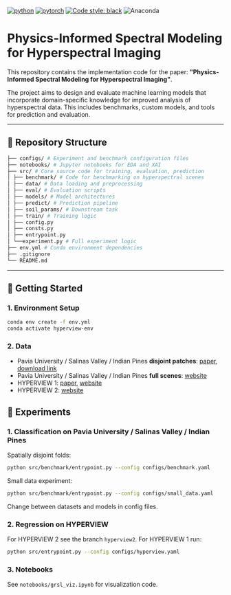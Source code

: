[![python](https://img.shields.io/badge/Python-3.12-3776AB.svg?style=flat&logo=python&logoColor=white)](https://www.python.org)
[![pytorch](https://img.shields.io/badge/PyTorch-2.1.2-EE4C2C.svg?style=flat&logo=pytorch)](https://pytorch.org)
[![Code style: black](https://img.shields.io/badge/code%20style-black-000000.svg)](https://github.com/psf/black)
![Anaconda](https://img.shields.io/badge/Anaconda-%2344A833.svg?logo=anaconda&logoColor=white)

# Physics-Informed Spectral Modeling for Hyperspectral Imaging

This repository contains the implementation code for the paper: **"Physics-Informed Spectral Modeling for Hyperspectral Imaging"**.

The project aims to design and evaluate machine learning models that incorporate domain-specific knowledge for improved analysis of hyperspectral data. This includes benchmarks, custom models, and tools for prediction and evaluation.

---

## 📁 Repository Structure
```bash
├── configs/ # Experiment and benchmark configuration files
├── notebooks/ # Jupyter notebooks for EDA and XAI
├── src/ # Core source code for training, evaluation, prediction
│ ├── benchmark/ # Code for benchmarking on hyperspectral scenes
│ ├── data/ # Data loading and preprocessing
│ ├── eval/ # Evaluation scripts
│ ├── models/ # Model architectures
│ ├── predict/ # Prediction pipeline
│ ├── soil_params/ # Downstream task
│ ├── train/ # Training logic
│ ├── config.py
│ ├── consts.py
│ ├── entrypoint.py
│ └──experiment.py # Full experiment logic
├── env.yml # Conda environment dependencies
├── .gitignore
└── README.md
```
---

## 🚀 Getting Started

### 1. Environment Setup

```bash
conda env create -f env.yml
conda activate hyperview-env
```
### 2. Data
* Pavia University / Salinas Valley / Indian Pines **disjoint patches**: [paper](https://arxiv.org/pdf/1811.03707), [download link](https://tinyurl.com/ieee-grsl)
* Pavia University / Salinas Valley / Indian Pines **full scenes**: [website](https://www.ehu.eus/ccwintco/index.php/Hyperspectral_Remote_Sensing_Scenes)
* HYPERVIEW 1: [paper](https://ieeexplore.ieee.org/document/9897443), [website](https://platform.ai4eo.eu/seeing-beyond-the-visible-permanent/data)
* HYPERVIEW 2: [website](https://www.eotdl.com/datasets/HYPERVIEW2)


## 🧪 Experiments
### 1. Classification on Pavia University / Salinas Valley / Indian Pines

Spatially disjoint folds:
```bash
python src/benchmark/entrypoint.py --config configs/benchmark.yaml
```

Small data experiment:
```bash
python src/benchmark/entrypoint.py --config configs/small_data.yaml
```

Change between datasets and models in config files.

### 2. Regression on HYPERVIEW
For HYPERVIEW 2 see the branch `hyperview2`. For HYPERVIEW 1 run:
```bash
python src/entrypoint.py --config configs/hyperview.yaml
```

### 3. Notebooks
See `notebooks/grsl_viz.ipynb` for visualization code.
